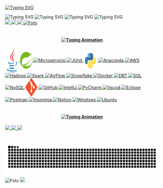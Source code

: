 [![Typing SVG](https://readme-typing-svg.demolab.com?font=Lato&weight=900&size=50&pause=3000&color=00F711&background=FFFFFF00&width=800&height=85&lines=Ol%C3%A1%2C+Seja+Bem-Vindo(a)!+%F0%9F%91%8B%F0%9F%8F%BB;Eu+me+chamo+Marlos+Igor+%F0%9F%A7%91%F0%9F%8F%BB%E2%80%8D%F0%9F%92%BB)](https://readme-typing-svg.demolab.com)

<img src="https://readme-typing-svg.demolab.com?font=Cinzel&weight=700&pause=1000&color=A3A3A3&repeat=false&width=825&lines=%F0%9F%96%A5%EF%B8%8F+Back-End+Developer" alt="Typing SVG" />

<img src="https://readme-typing-svg.demolab.com?font=Cinzel&weight=700&pause=1000&color=A3A3A3&repeat=false&width=825&lines=%E2%9A%99%EF%B8%8F+Data+Engineer" alt="Typing SVG" />

<img src="https://readme-typing-svg.demolab.com?font=Cinzel&weight=700&pause=1000&color=A3A3A3&repeat=false&width=1200&lines=%F0%9F%8E%93+Bacharel+em+An%C3%A1lise+e+Desenvolvimento+de+Sistemas+2022+-+2024" alt="Typing SVG" />

<img src="https://readme-typing-svg.demolab.com?font=Cinzel&weight=700&pause=1000&color=A3A3A3&repeat=false&width=1200&lines=%F0%9F%8E%93+P%C3%B3s-Gradua%C3%A7%C3%A3o+em+Arquitetura+de+Cloud+Computing+-+Iniciada+em+2025" alt="Typing SVG" />

  <!--<div>
  <a href="https://github.com/MarlosIgor">
  <img height="150em" src="https://github-readme-stats.vercel.app/api?username=MarlosIgor&show_icons=true&theme=chartreuse-dark&include_all_commits=true&count_private=true"/>
  <img height="150em" src="https://github-readme-stats.vercel.app/api/top-langs/?username=MarlosIgor&layout=compact&langs_count=7&theme=chartreuse-dark"/>
    
  #
</div>-->

<div>
  <a href="https://github.com/MarlosIgor">
  <img height="164em" src="https://github-readme-stats.vercel.app/api?username=MarlosIgor&show_icons=true&theme=blue-green&include_all_commits=true&count_private=true"/>
  <img height="164em" src="https://github-readme-streak-stats.herokuapp.com/?user=MarlosIgor&theme=blue-green"/>
  <img height="150em" src="https://github-readme-stats.vercel.app/api/top-langs/?username=MarlosIgor&layout=compact&langs_count=7&theme=blue-green"/>
  <img alt="Foto" src="https://i.giphy.com/media/iIqmM5tTjmpOB9mpbn/giphy.webp" width="490" height="145">
  
  
    
  #
  <!--</div>-->
    
 <!--<<div style="display: inline_block"><br>-->
  
  <h4 align="center">
    <img src="https://readme-typing-svg.demolab.com?font=Cinzel&weight=900&size=32&pause=1000&color=FFD700&center=true&vCenter=true&repeat=false&width=600&lines=%F0%9F%94%A5+My+Skills" alt="Typing Animation" />
  </h4>
  
  <img align="center" alt="Java" height="80" width="45" src="https://raw.githubusercontent.com/devicons/devicon/master/icons/java/java-original.svg">
  <img align="center" alt="Spring" height="55" width="40" src="https://raw.githubusercontent.com/devicons/devicon/master/icons/spring/spring-original.svg">
  <img align="center" alt="Microservicio" height="48" width="52" src="https://cdn-icons-png.flaticon.com/512/6146/6146577.png">
  <img align="center" alt="JUnit" height="40" width="40" src="https://www.codemr.co.uk/wp-content/uploads/2018/11/junit5-logo-480x480.png">
  <img align="center" alt="Python" height="60" width="45" src="https://raw.githubusercontent.com/devicons/devicon/master/icons/python/python-original.svg">
  <img align="center" alt="Anaconda" height="42" width="47" src="https://icon.icepanel.io/Technology/svg/Anaconda.svg">
  <!-- <img align="center" alt="MySQL" height="60" width="40" src="https://raw.githubusercontent.com/devicons/devicon/master/icons/mysql/mysql-original.svg"> -->
  <!-- <img align="center" alt="PostgreSQL" height="60" width="40" src="https://raw.githubusercontent.com/devicons/devicon/master/icons/postgresql/postgresql-original.svg"> -->
  <img align="center" alt="AWS" height="70" width="65" src="https://upload.wikimedia.org/wikipedia/commons/5/5c/AWS_Simple_Icons_AWS_Cloud.svg">
  <img align="center" alt="Hadoop" height="45" width="47" src="https://logos-download.com/wp-content/uploads/2019/11/Hadoop_Logo.png">
  <img align="center" alt="Spark" height="50" width="80" src="https://uploads-ssl.webflow.com/5e724862760345325327026c/5fa7238e9ad1b43af56de907_apache-spark-white-logo-p-500.png">
  <img align="center" alt="AirFlow" height="40" width="43" src="https://www.pngrepo.com/png/353380/180/airflow.png">
  <img align="center" alt="Snowflake" height="40" width="43" src="https://companieslogo.com/img/orig/SNOW-35164165.png?t=1634190631">
  <img align="center" alt="Docker" height="45" width="60" src="https://blog.mingdao.com/wp-content/uploads/2020/11/3.png">
  <img align="center" alt="DBT" height="38" width="40" src="https://i.pinimg.com/originals/47/21/58/472158c2429007c4c4a0a7467aec888d.png">
  <img align="center" alt="SQL" height="45" width="43" src="https://www.svgrepo.com/show/331760/sql-database-generic.svg">
  <img align="center" alt="NoSQL" height="45" width="43" src="https://cpl.thalesgroup.com/sites/default/files/inline-images/nosql%20databases.png">
  <img align="center" alt="Git" height="60" width="40" src="https://raw.githubusercontent.com/devicons/devicon/master/icons/git/git-original.svg">
  <img align="center" alt="GitHub" height="42" width="43" src="https://emoji.gg/assets/emoji/3716-blurple-github.png">
  <img align="center" alt="IntelliJ" height="40" width="40" src="https://th.bing.com/th/id/R.98865e06d77faca32b3e118df119049e?rik=AU0%2bE0ROLAbnog&riu=http%3a%2f%2flogonoid.com%2fimages%2fintellij-idea-logo.png&ehk=CapqYnZAeX0cbsUWxFNWr913YwdQDC7OFt%2ftIAEb%2fBU%3d&risl=&pid=ImgRaw&r=0">
  <img align="center" alt="PyCharm" height="40" width="40" src="https://th.bing.com/th/id/R.c936445e15a65dfdba20a63e14e7df39?rik=fqWqO9kKIVlK7g&riu=http%3a%2f%2fassets.stickpng.com%2fimages%2f58481537cef1014c0b5e4968.png&ehk=dtrTKn1QsJ3%2b2TFlSfLR%2fxHdNYHdrqqCUUs8voipcI8%3d&risl=&pid=ImgRaw&r=0">
  <img align="center" alt="Vscod" height="40" width="40" src="https://th.bing.com/th/id/R.01d46d43618345a675b4348124ad403b?rik=NE%2fZLSJklPkUOA&pid=ImgRaw&r=0">
  <img align="center" alt="Eclipse" height="40" width="40" src="https://foojay.io/wp-content/uploads/2021/03/eclipse-logo.png">
  <img align="center" alt="Postman" height="43" width="43" src="https://sdtimes.com/wp-content/uploads/2018/08/logo-glyph.png">
  <img align="center" alt="Insomnia" height="46" width="46" src="https://www.svgrepo.com/show/353904/insomnia.svg">
  <img align="center" alt="Notion" height="45" width="43" src="https://groovywink.com/wp-content/uploads/2019/05/notion-logo-no-background-287x300.png">
  <img align="center" alt="Windows" height="50" width="45" src="https://www.pngall.com/wp-content/uploads/10/Windows-11-PNG-File.png">
  <img align="center" alt="Ubuntu" height="43" width="50" src="https://th.bing.com/th/id/R.c162a0bfa088f155aa0bbae1de32abe5?rik=BojhWACAav90Rw&pid=ImgRaw&r=0">  


  #
</div>
  
  
<div>

  <h4 align="center">
    <img src="https://readme-typing-svg.demolab.com?font=Cinzel&weight=900&size=32&pause=1000&color=FFD700&center=true&vCenter=true&repeat=false&width=600&lines=%F0%9F%92%AC%20Contact" alt="Typing Animation" />
  </h4>

  <!--<img align="right" alt="Foto" src="https://i.giphy.com/media/iIqmM5tTjmpOB9mpbn/giphy.webp"> -->
  <a href="https://www.linkedin.com/in/m-igor/" target="_blank">
    <img src="https://img.shields.io/badge/-LinkedIn-%230077B5?style=for-the-badge&logo=linkedin&logoColor=white">
  </a>
  
  <a href="https://marlos-igor.vercel.app/" target="_blank">
    <img src="https://img.shields.io/badge/website-000000?style=for-the-badge&logo=About.me&logoColor=white">
  </a>
  
  <a href="mailto:maroosigor@gmail.com" target="_blank">
    <img src="https://img.shields.io/badge/Gmail-D14836?style=for-the-badge&logo=gmail&logoColor=white">
  </a>
  
  #

  
  <!--<a href="https://www.python.org/?msclkid=3fb1823fd14e11eca588f37a5693fca9" target="_blank"><img src="https://img.shields.io/badge/Python-14354C?style=for-the-badge&logo=python&logoColor=white" target="_blank"></a> -->
  <!--<a href="https://www.java.com/pt-BR/?msclkid=24ba6cefd14e11ec98ca5553317f5471" target="_blank"><img src="https://img.shields.io/badge/Java-ED8B00?style=for-the-badge&logo=java&logoColor=white" target="_blank"></a> -->
  <!--<a href="https://spring.io/" target="_blank"><img src="https://img.shields.io/badge/Spring-6DB33F?style=for-the-badge&logo=spring&logoColor=white" target="_blank"></a> -->
  <!--[Snake animation](https://github.com/MarlosIgor/MarlosIgor/blob/output/github-contribution-grid-snake.svg) -->
  <img alt="My Contributions" src="https://github.com/MarlosIgor/MarlosIgor/blob/output/github-contribution-grid-snake-dark.svg"/>
  <img alt="Foto" src="https://cdn.dribbble.com/users/4047034/screenshots/9176275/media/b40e0d6c115634a62ec51c9b68a16f3f.gif" width="857" height="200">
  <img src="https://github-profile-trophy.vercel.app/?username=MarlosIgor&theme=onedark" />

<div/>
